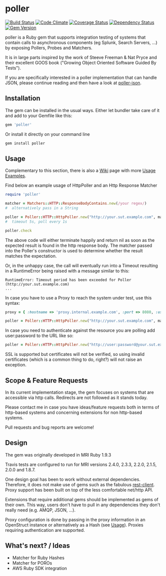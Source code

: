 poller
======


[![Build Status](https://travis-ci.org/mkrogemann/poller.png)](https://travis-ci.org/mkrogemann/poller)
[![Code Climate](https://codeclimate.com/github/mkrogemann/poller.png)](https://codeclimate.com/github/mkrogemann/poller)
[![Coverage Status](https://coveralls.io/repos/mkrogemann/poller/badge.png?branch=master)](https://coveralls.io/r/mkrogemann/poller)
[![Dependency Status](https://gemnasium.com/mkrogemann/poller.png)](https://gemnasium.com/mkrogemann/poller)
[![Gem Version](https://badge.fury.io/rb/poller.png)](http://badge.fury.io/rb/poller)

poller is a Ruby gem that supports integration testing of systems that contain calls to asynchronous components (eg Splunk, Search Servers, ...) by exposing Pollers, Probes and Matchers.

It is in large parts inspired by the work of Steeve Freeman &amp; Nat Pryce and their excellent GOOS book ("Growing Object Oriented Software Guided By Tests").

If you are specifically interested in a poller implementation that can handle JSON, please continue reading and then have a look at [poller-json](https://github.com/mkrogemann/poller-json).

Installation
------------
The gem can be installed in the usual ways. Either let bundler take care of it and add to your Gemfile like this:

```ruby
gem 'poller'
```

Or install it directly on your command line

```sh
gem install poller
```

Usage
-----
Complementary to this section, there is also a [Wiki](https://github.com/mkrogemann/poller/wiki) page with more [Usage Examples](https://github.com/mkrogemann/poller/wiki/Usage-Examples).

Find below an example usage of HttpPoller and an Http Response Matcher

```ruby
require 'poller'

matcher = Matchers::HTTP::ResponseBodyContains.new(/your regex/)
#  alternatively pass in a String

poller = Poller::HTTP::HttpPoller.new("http://your.sut.example.com", matcher, 5.0, 1.0)
#  timeout 5s, poll every 1s

poller.check
```

The above code will either terminate happily and return nil as soon as the expected result is found in the http response body. The matcher passed into the Poller's constructor is used to determine whether the result matches the expectation.

Or, in the unhappy case, the call will eventually run into a Timeout resulting in a RuntimeError being raised with a message similar to this:


    RuntimeError: Timeout period has been exceeded for Poller (http://your.sut.example.com)
    ...

In case you have to use a Proxy to reach the system under test, use this syntax:

```ruby
proxy = { :hostname => 'proxy.internal.example.com', :port => 8080, :user => 'user', :password => '_secret' }

poller = Poller::HTTP::HttpPoller.new("http://your.sut.example.com", matcher, 5.0, 1.0, proxy)
```

In case you need to authenticate against the resource you are polling add user:password to the URL like so:

```ruby
poller = Poller::HTTP::HttpPoller.new("http://user:password@your.sut.example.com", matcher, 5.0, 1.0, proxy)
```

SSL is supported but certificates will not be verified, so using invalid certificates (which is a common thing to do, right?) will not raise an exception.


Scope &amp; Feature Requests
----------------------------
In its current implementation stage, the gem focuses on systems that are accessible via http calls. Redirects are not followed as it stands today.

Please contact me in case you have ideas/feature requests both in terms of http-based systems and concerning extensions for non http-based systems.

Pull requests and bug reports are welcome!

Design
------
The gem was originally developed in MRI Ruby 1.9.3

Travis tests are configured to run for MRI versions 2.4.0, 2.3.3, 2.2.0, 2.1.5, 2.0.0 and 1.8.7.

One design goal has been to work without external dependencies. Therefore, it does not make use of gems such as the fabulous [rest-client](https://github.com/rest-client/rest-client). Proxy support has been built on top of the less comfortable net/http API.

Extensions that require additional gems should be implemented as gems of their own. This way, users don't have to pull in any dependencies they don't really need (e.g. AMQP, JSON, ...).

Proxy configuration is done by passing in the proxy information in an OpenStruct instance or alternatively as a Hash (see [Usage](https://github.com/mkrogemann/poller#usage)). Proxies requiring authentication are supported.

What's next? / Ideas
--------------------

- Matcher for Ruby Hashes
- Matcher for POROs
- AWS Ruby SDK integration
